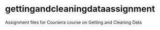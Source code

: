 # gettingandcleaningdataassignment
Assignment files for Coursera course on Getting and Cleaning Data
